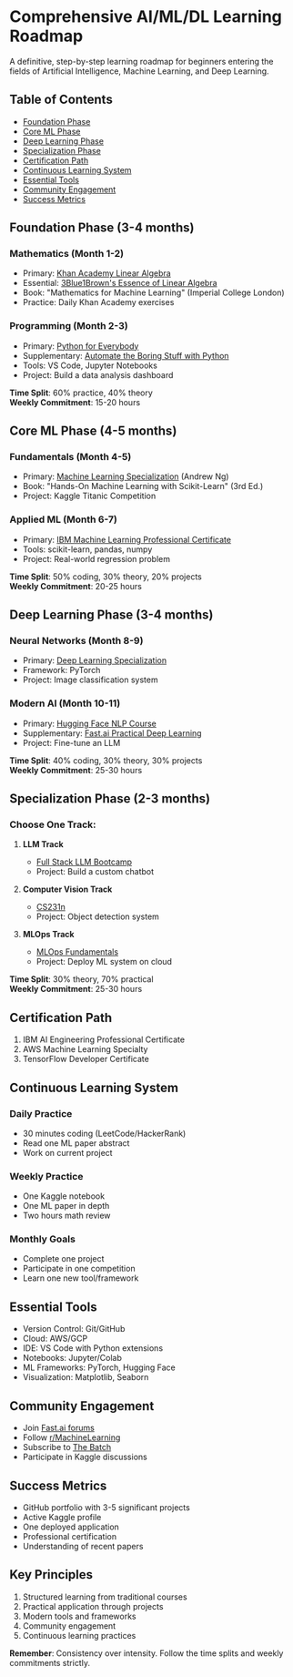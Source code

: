 # Comprehensive AI/ML/DL Learning Roadmap

A definitive, step-by-step learning roadmap for beginners entering the fields of Artificial Intelligence, Machine Learning, and Deep Learning.

## Table of Contents
- [Foundation Phase](#foundation-phase-3-4-months)
- [Core ML Phase](#core-ml-phase-4-5-months)
- [Deep Learning Phase](#deep-learning-phase-3-4-months)
- [Specialization Phase](#specialization-phase-2-3-months)
- [Certification Path](#certification-path)
- [Continuous Learning System](#continuous-learning-system)
- [Essential Tools](#essential-tools)
- [Community Engagement](#community-engagement)
- [Success Metrics](#success-metrics)

## Foundation Phase (3-4 months)

### Mathematics (Month 1-2)
- Primary: [Khan Academy Linear Algebra](https://www.khanacademy.org/math/linear-algebra)
- Essential: [3Blue1Brown's Essence of Linear Algebra](https://www.youtube.com/playlist?list=PLZHQObOWTQDPD3MizzM2xVFitgF8hE_ab)
- Book: "Mathematics for Machine Learning" (Imperial College London)
- Practice: Daily Khan Academy exercises

### Programming (Month 2-3)
- Primary: [Python for Everybody](https://www.coursera.org/specializations/python)
- Supplementary: [Automate the Boring Stuff with Python](https://automatetheboringstuff.com/)
- Tools: VS Code, Jupyter Notebooks
- Project: Build a data analysis dashboard

**Time Split**: 60% practice, 40% theory  
**Weekly Commitment**: 15-20 hours

## Core ML Phase (4-5 months)

### Fundamentals (Month 4-5)
- Primary: [Machine Learning Specialization](https://www.coursera.org/specializations/machine-learning-introduction) (Andrew Ng)
- Book: "Hands-On Machine Learning with Scikit-Learn" (3rd Ed.)
- Project: Kaggle Titanic Competition

### Applied ML (Month 6-7)
- Primary: [IBM Machine Learning Professional Certificate](https://www.coursera.org/professional-certificates/ibm-machine-learning)
- Tools: scikit-learn, pandas, numpy
- Project: Real-world regression problem

**Time Split**: 50% coding, 30% theory, 20% projects  
**Weekly Commitment**: 20-25 hours

## Deep Learning Phase (3-4 months)

### Neural Networks (Month 8-9)
- Primary: [Deep Learning Specialization](https://www.coursera.org/specializations/deep-learning)
- Framework: PyTorch
- Project: Image classification system

### Modern AI (Month 10-11)
- Primary: [Hugging Face NLP Course](https://huggingface.co/learn/nlp-course)
- Supplementary: [Fast.ai Practical Deep Learning](https://course.fast.ai/)
- Project: Fine-tune an LLM

**Time Split**: 40% coding, 30% theory, 30% projects  
**Weekly Commitment**: 25-30 hours

## Specialization Phase (2-3 months)

### Choose One Track:
1. **LLM Track**
   - [Full Stack LLM Bootcamp](https://fullstackdeeplearning.com/llm-bootcamp)
   - Project: Build a custom chatbot

2. **Computer Vision Track**
   - [CS231n](https://cs231n.github.io/)
   - Project: Object detection system

3. **MLOps Track**
   - [MLOps Fundamentals](https://www.coursera.org/learn/mlops-fundamentals)
   - Project: Deploy ML system on cloud

**Time Split**: 30% theory, 70% practical  
**Weekly Commitment**: 25-30 hours

## Certification Path
1. IBM AI Engineering Professional Certificate
2. AWS Machine Learning Specialty
3. TensorFlow Developer Certificate

## Continuous Learning System

### Daily Practice
- 30 minutes coding (LeetCode/HackerRank)
- Read one ML paper abstract
- Work on current project

### Weekly Practice
- One Kaggle notebook
- One ML paper in depth
- Two hours math review

### Monthly Goals
- Complete one project
- Participate in one competition
- Learn one new tool/framework

## Essential Tools
- Version Control: Git/GitHub
- Cloud: AWS/GCP
- IDE: VS Code with Python extensions
- Notebooks: Jupyter/Colab
- ML Frameworks: PyTorch, Hugging Face
- Visualization: Matplotlib, Seaborn

## Community Engagement
- Join [Fast.ai forums](https://forums.fast.ai/)
- Follow [r/MachineLearning](https://reddit.com/r/MachineLearning)
- Subscribe to [The Batch](https://www.deeplearning.ai/the-batch/)
- Participate in Kaggle discussions

## Success Metrics
- GitHub portfolio with 3-5 significant projects
- Active Kaggle profile
- One deployed application
- Professional certification
- Understanding of recent papers

## Key Principles
1. Structured learning from traditional courses
2. Practical application through projects
3. Modern tools and frameworks
4. Community engagement
5. Continuous learning practices

**Remember**: Consistency over intensity. Follow the time splits and weekly commitments strictly. 
